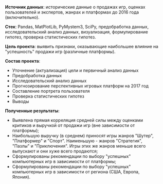 **Источник данных**: исторические данные о продажах игр, оценках пользователей и экспертов, жанрах и платформах до 2016 года (включительно).

**Стек**: Pandas, MatPlotLib, PyMystem3, SciPy, предобработка данных, исследовательский анализ данных, визуализация, формулирование гипотез, проверка статистических гипотез.

**Цель проекта**: выявить признаки, оказывающие наибольшее влияние на "успешность" продажи игр (различные платформы).

**Состав проекта**:
- Уточнение (актуализация) цели и первичный анализ данных
- Предобработка данных
- Исследовательский анализ данных
- Прогнозирование перспективных игровых платформ на 2017 год
- Составление портрета пользователя
- Проверка статистических гипотез
- Выводы

**Полученные результаты**:
- Выявлена прямая корреляция средней силы между оценками критиков и выручкой от продажи игр (вне зависимости от платформы);
- Наибольшую выручку (в среднем) приносят игры жанров "Шутер", "Платформер" и "Спорт". Наименьшую - жанров "Стратегия", "Пазлы" и "Приключения". Игры этих же жанров меньше всего выпускают и они хуже всего продаются;
- Сформулированы рекомендации по выбору "успешных" компьютерных игр в зависимости от платформы;
- Сформулированы рекомендации по выбору "успешных" компьютерных игр в зависимости от региона (США, Европа, Япония).
